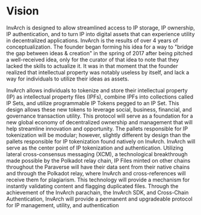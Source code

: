 # Vision

InvArch is designed to allow streamlined access to IP storage, IP ownership, IP authentication, and to turn IP into digital assets that can experience utility in decentralized applications. InvArch is the results of over 4 years of conceptualization. The founder began forming his idea for a way to "bridge the gap between ideas & creation" in the spring of 2017 after being pitched a well-received idea, only for the curator of that idea to note that they lacked the skills to actualize it. It was in that moment that the founder realized that intellectual property was notably useless by itself, and lack a way for individuals to utilize their ideas as assets.

InvArch allows individuals to tokenize and store their intellectual property (IP) as intellectual property files (IPFs), combine IPFs into collections called IP Sets, and utilize programmable IP Tokens pegged to an IP Set. This design allows these new tokens to leverage social, business, financial, and governance transaction utility. This protocol will serve as a foundation for a new global economy of decentralized ownership and management that will help streamline innovation and opportunity. The pallets responsible for IP tokenization will be modular; however, slightly different by design than the pallets responsible for IP tokenization found natively on InvArch. InvArch will serve as the center point of IP tokenization and authentication. Utilizing lateral cross-consensus messaging (XCM), a technological breakthrough made possible by the Polkadot relay chain, IP Files minted on other chains throughout the Paraverse will have their data sent from their native chains and through the Polkadot relay, where InvArch and cross-references will receive them for plagiarism. This technology will provide a mechanism for instantly validating content and flagging duplicated files. Through the achievement of the InvArch parachain, the InvArch SDK, and Cross-Chain Authentication, InvArch will provide a permanent and upgradeable protocol for IP management, utility, and authentication
